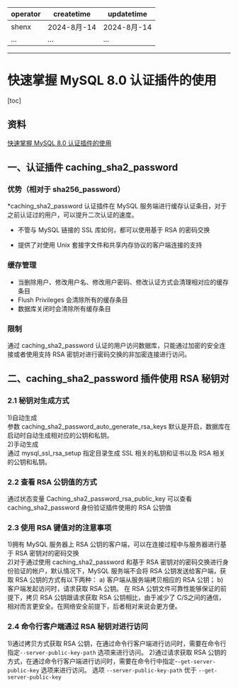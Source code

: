 | operator | createtime | updatetime |
| ---- | ---- | ---- |
| shenx | 2024-8月-14 | 2024-8月-14  |
| ... | ... | ... |
---
# 快速掌握 MySQL 8.0 认证插件的使用

[toc]

## 资料

[快速掌握 MySQL 8.0 认证插件的使用](https://cloud.tencent.com/developer/article/1598318)

## 一、认证插件 caching_sha2_password

### 优势（相对于 sha256_password）

*caching_sha2_password 认证插件在 MySQL 服务端进行缓存认证条目，对于之前认证过的用户，可以提升二次认证的速度。

* 不管与 MySQL 链接的 SSL 库如何，都可以使用基于 RSA 的密码交换

* 提供了对使用 Unix 套接字文件和共享内存协议的客户端连接的支持


### 缓存管理

* 当删除用户、修改用户名、修改用户密码、修改认证方式会清理相对应的缓存条目
* Flush Privileges 会清除所有的缓存条目
* 数据库关闭时会清除所有缓存条目

### 限制
通过 caching_sha2_password 认证的用户访问数据库，只能通过加密的安全连接或者使用支持 RSA 密钥对进行密码交换的非加密连接进行访问。


## 二、caching_sha2_password 插件使用 RSA 秘钥对

### 2.1 秘钥对生成方式

1)自动生成  
参数 caching_sha2_password_auto_generate_rsa_keys 默认是开启，数据库在启动时自动生成相对应的公钥和私钥。  
2)手动生成  
通过 mysql_ssl_rsa_setup 指定目录生成 SSL 相关的私钥和证书以及 RSA 相关的公钥和私钥。   

### 2.2 查看 RSA 公钥值的方式 

通过状态变量 Caching_sha2_password_rsa_public_key 可以查看 caching_sha2_password 身份验证插件使用的 RSA 公钥值 

### 2.3 使用 RSA 键值对的注意事项

1)拥有 MySQL 服务器上 RSA 公钥的客户端，可以在连接过程中与服务器进行基于 RSA 密钥对的密码交换  
2)对于通过使用 caching_sha2_password 和基于 RSA 密钥对的密码交换进行身份验证的帐户，默认情况下，MySQL 服务端不会将 RSA 公钥发送给客户端，获取 RSA 公钥的方式有以下两种：
    a) 客户端从服务端拷贝相应的 RSA 公钥；
    b) 客户端发起访问时，请求获取 RSA 公钥。
在 RSA 公钥文件可靠性能够保证的前提下，拷贝 RSA 公钥跟请求获取 RSA 公钥相比，由于减少了 C/S之间的通信，相对而言更安全。在网络安全前提下，后者相对来说会更方便。

### 2.4 命令行客户端通过 RSA 秘钥对进行访问

1)通过拷贝方式获取 RSA 公钥，在通过命令行客户端进行访问时，需要在命令行指定`--server-public-key-path` 选项来进行访问。 
2)通过请求获取 RSA 公钥的方式，在通过命令行客户端进行访问时，需要在命令行中指定-`-get-server-public-key` 选项来进行访问。 
选项 `--server-public-key-path` 优于 `--get-server-public-key`